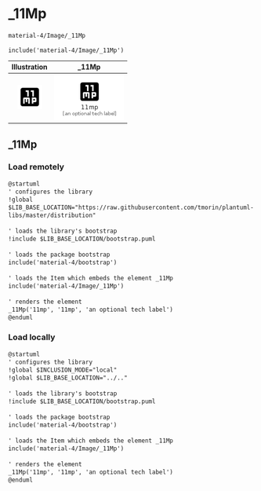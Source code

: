 # _11Mp


```text
material-4/Image/_11Mp
```

```text
include('material-4/Image/_11Mp')
```



| Illustration | _11Mp |
| :---: | :---: |
| ![illustration for Illustration](../../material-4/Image/_11Mp.png) | ![illustration for _11Mp](../../material-4/Image/_11Mp.Local.png) |




## _11Mp

### Load remotely
```plantuml
@startuml
' configures the library
!global $LIB_BASE_LOCATION="https://raw.githubusercontent.com/tmorin/plantuml-libs/master/distribution"

' loads the library's bootstrap
!include $LIB_BASE_LOCATION/bootstrap.puml

' loads the package bootstrap
include('material-4/bootstrap')

' loads the Item which embeds the element _11Mp
include('material-4/Image/_11Mp')

' renders the element
_11Mp('11mp', '11mp', 'an optional tech label')
@enduml
```

### Load locally
```plantuml
@startuml
' configures the library
!global $INCLUSION_MODE="local"
!global $LIB_BASE_LOCATION="../.."

' loads the library's bootstrap
!include $LIB_BASE_LOCATION/bootstrap.puml

' loads the package bootstrap
include('material-4/bootstrap')

' loads the Item which embeds the element _11Mp
include('material-4/Image/_11Mp')

' renders the element
_11Mp('11mp', '11mp', 'an optional tech label')
@enduml
```

